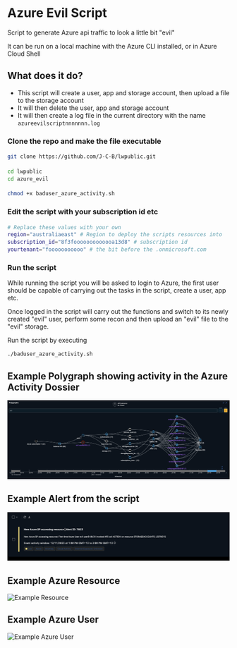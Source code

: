 # Azure Evil Script

Script to generate Azure api traffic to look a little bit "evil"

It can be run on a local machine with the Azure CLI installed, or in Azure Cloud Shell

## What does it do?
* This script will create a user, app and storage account, then upload a file to the storage account
* It will then delete the user, app and storage account
* It will then create a log file in the current directory with the name `azureevilscriptnnnnnnn.log`

### Clone the repo and make the file executable
```bash
git clone https://github.com/J-C-B/lwpublic.git 

cd lwpublic
cd azure_evil

chmod +x baduser_azure_activity.sh
```
### Edit the script with your subscription id etc

```bash
# Replace these values with your own
region="australiaeast" # Region to deploy the scripts resources into
subscription_id="8f3fooooooooooooa13d8" # subscription id
yourtenant="fooooooooooo" # the bit before the .onmicrosoft.com
```

### Run the script

While running the script you will be asked to login to Azure, the first user should be capable of carrying out the tasks in the script, create a user, app etc.

Once logged in the script will carry out the functions and switch to its newly created "evil" user, perform some recon and then upload an "evil" file to the "evil" storage.

Run the script by executing

```bash
./baduser_azure_activity.sh
```
## Example Polygraph showing activity in the Azure Activity Dossier
![Example Polygraph](/azure_evil/images/Example_polygraph.png)

## Example Alert from the script
![Example Alert](/azure_evil/images/Example_Alert.png)

## Example Azure Resource
![Example Resource](/azure_evil/images/Azure_Resource.png)

## Example Azure User
![Example Azure User](/azure_evil/images/Azure_User.png)
